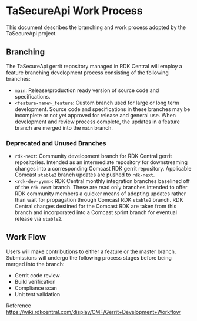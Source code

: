 # TaSecureApi Work Process

This document describes the branching and work process adopted by the TaSecureApi project.

## Branching

The TaSecureApi gerrit repository managed in RDK Central will employ a feature branching development
process consisting of the following branches:

- `main`: Release/production ready version of source code and specifications.
- `<feature-name>_feature`: Custom branch used for large or long term development. Source code and
  specifications in these branches may be incomplete or not yet approved for release and general
  use. When development and review process complete, the updates in a feature branch are merged into
  the `main` branch.

### Deprecated and Unused Branches

- `rdk-next`: Community development branch for RDK Central gerrit repositories. Intended as an
  intermediate repository for downstreaming changes into a corresponding Comcast RDK gerrit
  repository. Applicable Comcast `stable2` branch updates are pushed to `rdk-next`.
- `<rdk-dev-yymm>`: RDK Central monthly integration branches baselined off of the `rdk-next` branch.
  These are read only branches intended to offer RDK community members a quicker means of adopting
  updates rather than wait for propagation through Comcast RDK `stable2` branch. RDK Central changes
  destined for the Comcast RDK are taken from this branch and incorporated into a Comcast sprint
  branch for eventual release via `stable2`.

## Work Flow

Users will make contributions to either a feature or the master branch. Submissions will undergo the
following process stages before being merged into the branch:

- Gerrit code review
- Build verification
- Compliance scan
- Unit test validation

Reference
https://wiki.rdkcentral.com/display/CMF/Gerrit+Development+Workflow
